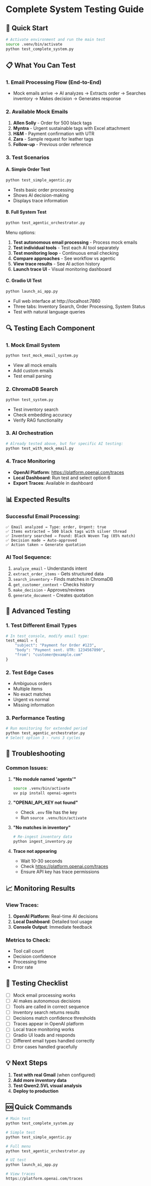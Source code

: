 # Complete System Testing Guide

## 🚀 Quick Start

```bash
# Activate environment and run the main test
source .venv/bin/activate
python test_complete_system.py
```

## 📋 What You Can Test

### 1. **Email Processing Flow** (End-to-End)
- Mock emails arrive → AI analyzes → Extracts order → Searches inventory → Makes decision → Generates response

### 2. **Available Mock Emails**
1. **Allen Solly** - Order for 500 black tags
2. **Myntra** - Urgent sustainable tags with Excel attachment
3. **H&M** - Payment confirmation with UTR
4. **Zara** - Sample request for leather tags
5. **Follow-up** - Previous order reference

### 3. **Test Scenarios**

#### A. Simple Order Test
```bash
python test_simple_agentic.py
```
- Tests basic order processing
- Shows AI decision-making
- Displays trace information

#### B. Full System Test
```bash
python test_agentic_orchestrator.py
```
Menu options:
1. **Test autonomous email processing** - Process mock emails
2. **Test individual tools** - Test each AI tool separately
3. **Test monitoring loop** - Continuous email checking
4. **Compare approaches** - See workflow vs agentic
5. **View trace results** - See AI action history
6. **Launch trace UI** - Visual monitoring dashboard

#### C. Gradio UI Test
```bash
python launch_ai_app.py
```
- Full web interface at http://localhost:7860
- Three tabs: Inventory Search, Order Processing, System Status
- Test with natural language queries

## 🔍 Testing Each Component

### 1. **Mock Email System**
```bash
python test_mock_email_system.py
```
- View all mock emails
- Add custom emails
- Test email parsing

### 2. **ChromaDB Search**
```bash
python test_system.py
```
- Test inventory search
- Check embedding accuracy
- Verify RAG functionality

### 3. **AI Orchestration**
```bash
# Already tested above, but for specific AI testing:
python test_with_mock_email.py
```

### 4. **Trace Monitoring**
- **OpenAI Platform**: https://platform.openai.com/traces
- **Local Dashboard**: Run test and select option 6
- **Export Traces**: Available in dashboard

## 📊 Expected Results

### Successful Email Processing:
```
✅ Email analyzed → Type: order, Urgent: true
✅ Items extracted → 500 black tags with silver thread  
✅ Inventory searched → Found: Black Woven Tag (85% match)
✅ Decision made → Auto-approved
✅ Action taken → Generate quotation
```

### AI Tool Sequence:
1. `analyze_email` - Understands intent
2. `extract_order_items` - Gets structured data
3. `search_inventory` - Finds matches in ChromaDB
4. `get_customer_context` - Checks history
5. `make_decision` - Approves/reviews
6. `generate_document` - Creates quotation

## 🧪 Advanced Testing

### 1. **Test Different Email Types**
```python
# In test console, modify email type:
test_email = {
    "subject": "Payment for Order #123",
    "body": "Payment sent. UTR: 1234567890",
    "from": "customer@example.com"
}
```

### 2. **Test Edge Cases**
- Ambiguous orders
- Multiple items
- No exact matches
- Urgent vs normal
- Missing information

### 3. **Performance Testing**
```bash
# Run monitoring for extended period
python test_agentic_orchestrator.py
# Select option 3 - runs 3 cycles
```

## 🔧 Troubleshooting

### Common Issues:

1. **"No module named 'agents'"**
   ```bash
   source .venv/bin/activate
   uv pip install openai-agents
   ```

2. **"OPENAI_API_KEY not found"**
   - Check `.env` file has the key
   - Run `source .venv/bin/activate`

3. **"No matches in inventory"**
   ```bash
   # Re-ingest inventory data
   python ingest_inventory.py
   ```

4. **Trace not appearing**
   - Wait 10-30 seconds
   - Check https://platform.openai.com/traces
   - Ensure API key has trace permissions

## 📈 Monitoring Results

### View Traces:
1. **OpenAI Platform**: Real-time AI decisions
2. **Local Dashboard**: Detailed tool usage
3. **Console Output**: Immediate feedback

### Metrics to Check:
- Tool call count
- Decision confidence
- Processing time
- Error rate

## 🎯 Testing Checklist

- [ ] Mock email processing works
- [ ] AI makes autonomous decisions
- [ ] Tools are called in correct sequence
- [ ] Inventory search returns results
- [ ] Decisions match confidence thresholds
- [ ] Traces appear in OpenAI platform
- [ ] Local trace monitoring works
- [ ] Gradio UI loads and responds
- [ ] Different email types handled correctly
- [ ] Error cases handled gracefully

## 💡 Next Steps

1. **Test with real Gmail** (when configured)
2. **Add more inventory data**
3. **Test Qwen2.5VL visual analysis**
4. **Deploy to production**

## 🆘 Quick Commands

```bash
# Main test
python test_complete_system.py

# Simple test
python test_simple_agentic.py

# Full menu
python test_agentic_orchestrator.py

# UI test
python launch_ai_app.py

# View traces
https://platform.openai.com/traces
```